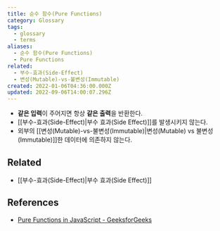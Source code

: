 ```yaml
---
title: 순수 함수(Pure Functions)
category: Glossary
tags:
  - glossary
  - terms
aliases:
  - 순수 함수(Pure Functions)
  - Pure Functions
related:
  - 부수-효과(Side-Effect)
  - 변성(Mutable)-vs-불변성(Immutable)
created: 2022-01-06T04:36:00.000Z
updated: 2022-09-06T14:00:07.296Z
---
```


<Metadata />

- **같은 입력**이 주어지면 항상 **같은 출력**을 반환한다.
- [[부수-효과(Side-Effect)|부수 효과(Side Effect)]]를 발생시키지 않는다.
- 외부의 [[변성(Mutable)-vs-불변성(Immutable)|변성(Mutable) vs 불변성(Immutable)]]한 데이터에 의존하지 않는다.

## Related

- [[부수-효과(Side-Effect)|부수 효과(Side Effect)]]

## References

- [Pure Functions in JavaScript - GeeksforGeeks](https://www.geeksforgeeks.org/pure-functions-in-javascript/)
